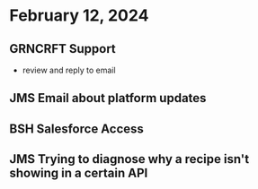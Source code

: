 # February 12, 2024

## GRNCRFT Support
- review and reply to email

## JMS Email about platform updates

## BSH Salesforce Access

## JMS Trying to diagnose why a recipe isn't showing in a certain API
